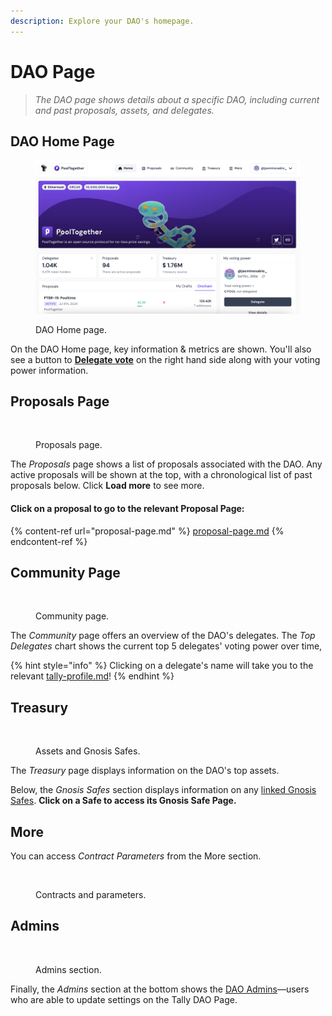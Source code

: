```yaml
---
description: Explore your DAO's homepage.
---
```


# DAO Page

> _The DAO page shows details about a specific DAO, including current and past proposals, assets, and delegates._

## DAO Home Page

<figure><img src="../../.gitbook/assets/image (7).png" alt=""><figcaption><p>DAO Home page.</p></figcaption></figure>

On the DAO Home page, key information & metrics are shown. You'll also see a button to [**Delegate vote**](../delegations-on-tally/delegating-voting-power/) on the right hand side along with your voting power information.

## Proposals Page

<figure><img src="../../.gitbook/assets/Screenshot 2024-07-11 at 2.54.08 PM.png" alt=""><figcaption><p>Proposals page.</p></figcaption></figure>

The _Proposals_ page shows a list of proposals associated with the DAO. Any active proposals will be shown at the top, with a chronological list of past proposals below. Click **Load more** to see more.

#### **Click on a proposal to go to the relevant Proposal Page:**

{% content-ref url="proposal-page.md" %}
[proposal-page.md](proposal-page.md)
{% endcontent-ref %}

## Community Page

<figure><img src="../../.gitbook/assets/Screenshot 2024-07-11 at 2.56.00 PM.png" alt=""><figcaption><p>Community page.</p></figcaption></figure>

The _Community_ page offers an overview of the DAO's delegates. The _Top Delegates_ chart shows the current top 5 delegates' voting power over time,

{% hint style="info" %}
Clicking on a delegate's name will take you to the relevant [tally-profile.md](tally-profile.md "mention")!
{% endhint %}

## Treasury

<figure><img src="../../.gitbook/assets/Screenshot 2024-07-11 at 2.58.43 PM.png" alt=""><figcaption><p>Assets and Gnosis Safes.</p></figcaption></figure>

The _Treasury_ page displays information on the DAO's top assets.&#x20;

Below, the _Gnosis Safes_ section displays information on any [linked Gnosis Safes](../managing-a-dao/gnosis-safe.md). **Click on a Safe to access its Gnosis Safe Page.**

## More

You can access _Contract Parameters_ from the More section.

<figure><img src="../../.gitbook/assets/Screenshot 2024-07-11 at 3.00.57 PM.png" alt=""><figcaption><p>Contracts and parameters.</p></figcaption></figure>

## Admins

<figure><img src="../../.gitbook/assets/CleanShot 2023-02-17 at 09.46.56@2x.png" alt=""><figcaption><p>Admins section.</p></figcaption></figure>

Finally, the _Admins_ section at the bottom shows the [DAO Admins](../managing-a-dao/dao-admins.md)—users who are able to update settings on the Tally DAO Page.
